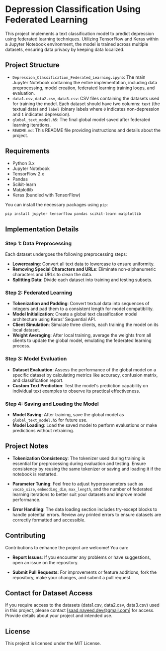 # Depression Classification Using Federated Learning

This project implements a text classification model to predict depression using federated learning techniques. Utilizing TensorFlow and Keras within a Jupyter Notebook environment, the model is trained across multiple datasets, ensuring data privacy by keeping data localized.

## Project Structure

- `Depression_Classification_Federated_Learning.ipynb`: The main Jupyter Notebook containing the entire implementation, including data preprocessing, model creation, federated learning training loops, and evaluation.
- `data1.csv`, `data2.csv`, `data3.csv`: CSV files containing the datasets used for training the model. Each dataset should have two columns: `text` (the textual data) and `label` (binary labels where `0` indicates non-depression and `1` indicates depression).
- `global_text_model.h5`: The final global model saved after federated learning iterations.
- `README.md`: This README file providing instructions and details about the project.

## Requirements

- Python 3.x
- Jupyter Notebook
- TensorFlow 2.x
- Pandas
- Scikit-learn
- Matplotlib
- Keras (bundled with TensorFlow)

You can install the necessary packages using `pip`:

```bash
pip install jupyter tensorflow pandas scikit-learn matplotlib
```

## Implementation Details

### Step 1: Data Preprocessing

Each dataset undergoes the following preprocessing steps:

- **Lowercasing**: Convert all text data to lowercase to ensure uniformity.
- **Removing Special Characters and URLs**: Eliminate non-alphanumeric characters and URLs to clean the data.
- **Splitting Data**: Divide each dataset into training and testing subsets.

### Step 2: Federated Learning

- **Tokenization and Padding**: Convert textual data into sequences of integers and pad them to a consistent length for model compatibility.
- **Model Initialization**: Create a global text classification model architecture using Keras' Sequential API.
- **Client Simulation**: Simulate three clients, each training the model on its local dataset.
- **Weight Averaging**: After local training, average the weights from all clients to update the global model, emulating the federated learning process.

### Step 3: Model Evaluation

- **Dataset Evaluation**: Assess the performance of the global model on a specific dataset by calculating metrics like accuracy, confusion matrix, and classification report.
- **Custom Text Prediction**: Test the model's prediction capability on individual text examples to observe its practical effectiveness.

### Step 4: Saving and Loading the Model

- **Model Saving**: After training, save the global model as `global_text_model.h5` for future use.
- **Model Loading**: Load the saved model to perform evaluations or make predictions without retraining.


## Project Notes

- **Tokenization Consistency**: The tokenizer used during training is essential for preprocessing during evaluation and testing. Ensure consistency by reusing the same tokenizer or saving and loading it if the notebook is restarted.

- **Parameter Tuning**: Feel free to adjust hyperparameters such as `vocab_size`, `embedding_dim`, `max_length`, and the number of federated learning iterations to better suit your datasets and improve model performance.

- **Error Handling**: The data loading section includes try-except blocks to handle potential errors. Review any printed errors to ensure datasets are correctly formatted and accessible.

## Contributing

Contributions to enhance the project are welcome! You can:

- **Report Issues**: If you encounter any problems or have suggestions, open an issue on the repository.

- **Submit Pull Requests**: For improvements or feature additions, fork the repository, make your changes, and submit a pull request.


## Contact for Dataset Access
If you require access to the datasets (data1.csv, data2.csv, data3.csv) used in this project, please contact [saad.naveed.dev@gmail.com] for access.
Provide details about your project and intended use.


## License

This project is licensed under the MIT License.

